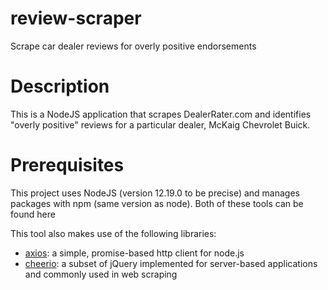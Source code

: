 # review-scraper
Scrape car dealer reviews for overly positive endorsements

# Description
This is a NodeJS application that scrapes DealerRater.com and identifies "overly positive" reviews for a particular dealer, McKaig Chevrolet Buick.

# Prerequisites
This project uses NodeJS (version 12.19.0 to be precise) and manages packages with npm (same version as node). Both of these tools can be found here

This tool also makes use of the following libraries:
- [axios](https://axios-http.com/): a simple, promise-based http client for node.js
- [cheerio](https://cheerio.js.org/): a subset of jQuery implemented for server-based applications and commonly used in web scraping